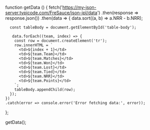  function getData () {
  fetch('https://my-json-server.typicode.com/FreSauce/json-ipl/data')
    .then(response => response.json())
    .then(data => {
        data.sort((a, b) => a.NRR - b.NRR);

      const tableBody = document.getElementById('table-body');

       data.forEach((team, index) => {
        const row = document.createElement('tr');
        row.innerHTML = `
          <td>${index + 1}</td>
          <td>${team.Team}</td>
          <td>${team.Matches}</td>
          <td>${team.Won}</td>
          <td>${team.Lost}</td>
          <td>${team.Tied}</td>
          <td>${team.NRR}</td>
          <td>${team.Points}</td>
        `;
        tableBody.appendChild(row);
      });
    })
    .catch(error => console.error('Error fetching data:', error));
};

getData();